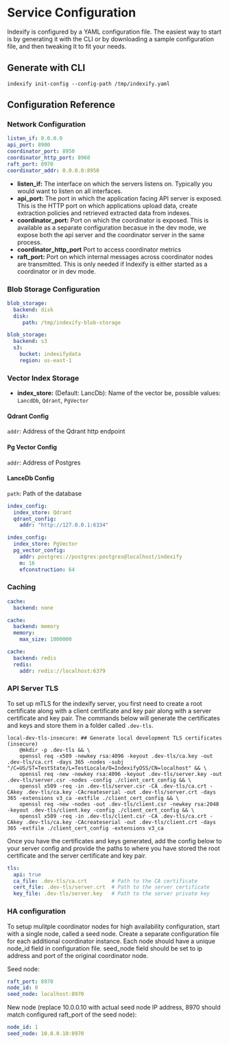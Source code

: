 # Service Configuration

Indexify is configured by a YAML configuration file. The easiest way to start is by generating it with the CLI or by downloading a sample configuration file, and then tweaking it to fit your needs.

## Generate with CLI

```shell
indexify init-config --config-path /tmp/indexify.yaml
```

## Configuration Reference

### Network Configuration

```yaml
listen_if: 0.0.0.0
api_port: 8900
coordinator_port: 8950
coordinator_http_port: 8960
raft_port: 8970
coordinator_addr: 0.0.0.0:8950
```

* **listen_if:** The interface on which the servers listens on. Typically you would want to listen on all interfaces.
* **api_port:** The port in which the application facing API server is exposed. This is the HTTP port on which applications upload data, create extraction policies and retrieved extracted data from indexes.
* **coordinator_port:** Port on which the coordinator is exposed. This is available as a separate configuration becasue in the dev mode, we expose both the api server and the coordinator server in the same process.
* **coordinator_http_port** Port to access coordinator metrics
* **raft_port:** Port on which internal messages across coordinator nodes are transmitted. This is only needed if Indexify is either started as a coordinator or in dev mode.

### Blob Storage Configuration
```yaml
blob_storage:
  backend: disk
  disk:
     path: /tmp/indexify-blob-storage
```
```yaml
blob_storage:
  backend: s3
  s3:
    bucket: indexifydata
    region: us-east-1
```
### Vector Index Storage
* **index_store:** (Default: LancDb): Name of the vector be, possible values: `LancdDb`, `Qdrant`, `PgVector`

#### Qdrant Config
`addr`: Address of the Qdrant http endpoint

#### Pg Vector Config
`addr`: Address of Postgres

#### LanceDb Config
`path`: Path of the database

```yaml
index_config:
  index_store: Qdrant
  qdrant_config:
    addr: "http://127.0.0.1:6334"
```
```yaml
index_config:
  index_store: PgVector
  pg_vector_config:
    addr: postgres://postgres:postgres@localhost/indexify
    m: 16
    efconstruction: 64
```

### Caching
```yaml
cache:
  backend: none
```
```yaml
cache:
  backend: memory
  memory:
    max_size: 1000000
```
```yaml
cache:
  backend: redis
  redis:
    addr: redis://localhost:6379
```

### API Server TLS

To set up mTLS for the indexify server, you first need to create a root certificate along with a client certificate and key pair along with a server certificate and key pair. The commands below will generate the certificates and keys and store them in a folder called `.dev-tls`.

```
local-dev-tls-insecure: ## Generate local development TLS certificates (insecure)
	@mkdir -p .dev-tls && \
	openssl req -x509 -newkey rsa:4096 -keyout .dev-tls/ca.key -out .dev-tls/ca.crt -days 365 -nodes -subj "/C=US/ST=TestState/L=TestLocale/O=IndexifyOSS/CN=localhost" && \
	openssl req -new -newkey rsa:4096 -keyout .dev-tls/server.key -out .dev-tls/server.csr -nodes -config ./client_cert_config && \
	openssl x509 -req -in .dev-tls/server.csr -CA .dev-tls/ca.crt -CAkey .dev-tls/ca.key -CAcreateserial -out .dev-tls/server.crt -days 365 -extensions v3_ca -extfile ./client_cert_config && \
	openssl req -new -nodes -out .dev-tls/client.csr -newkey rsa:2048 -keyout .dev-tls/client.key -config ./client_cert_config && \
	openssl x509 -req -in .dev-tls/client.csr -CA .dev-tls/ca.crt -CAkey .dev-tls/ca.key -CAcreateserial -out .dev-tls/client.crt -days 365 -extfile ./client_cert_config -extensions v3_ca
```

Once you have the certificates and keys generated, add the config below to your server config and provide the paths to where you have stored the root certificate and the server certificate and key pair.

```yaml
tls:
  api: true
  ca_file: .dev-tls/ca.crt        # Path to the CA certificate
  cert_file: .dev-tls/server.crt  # Path to the server certificate
  key_file: .dev-tls/server.key   # Path to the server private key
```
### HA configuration 

To setup mulitple coordinator nodes for high availability configuration, start with a single node, called a seed node. Create a separate configuration file for each additional coordinator instance. Each node should have a unique node_id field in configuration file. seed_node field should be set to ip address and port of the original coordinator node. 

Seed node:

```yaml
raft_port: 8970
node_id: 0
seed_node: localhost:8970
```

New node (replace 10.0.0.10 with actual seed node IP address, 8970 should match configured raft_port of the seed node):
```yaml
node_id: 1
seed_node: 10.0.0.10:8970
```

